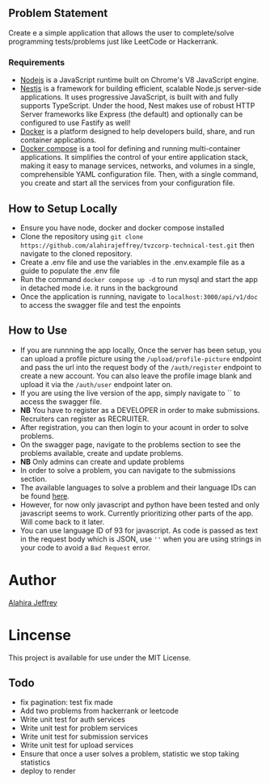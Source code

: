 ## Problem Statement

Create e a simple application that allows the user to complete/solve programming tests/problems just like LeetCode or Hackerrank.

### Requirements

- [Nodejs](https://nodejs.org/en/) is a JavaScript runtime built on Chrome's V8 JavaScript engine.
- [Nestjs](https://nestjs.com/) is a framework for building efficient, scalable Node.js server-side applications. It uses progressive JavaScript, is built with and fully supports TypeScript. Under the hood, Nest makes use of robust HTTP Server frameworks like Express (the default) and optionally can be configured to use Fastify as well!
- [Docker](https://www.docker.com/) is a platform designed to help developers build, share, and run container applications.
- [Docker compose](https://docs.docker.com/compose/) is a tool for defining and running multi-container applications. It simplifies the control of your entire application stack, making it easy to manage services, networks, and volumes in a single, comprehensible YAML configuration file. Then, with a single command, you create and start all the services from your configuration file.

## How to Setup Locally

- Ensure you have node, docker and docker compose installed
- Clone the repository using `git clone https://github.com/alahirajeffrey/tvzcorp-technical-test.git` then navigate to the cloned repository.
- Create a .env file and use the variables in the .env.example file as a guide to populate the .env file
- Run the command `docker compose up -d` to run mysql and start the app in detached mode i.e. it runs in the background
- Once the application is running, navigate to `localhost:3000/api/v1/doc` to access the swagger file and test the enpoints

## How to Use

- If you are runnning the app locally, Once the server has been setup, you can upload a profile picture using the `/upload/profile-picture` endpoint and pass the url into the request body of the `/auth/register` endpoint to create a new account. You can also leave the profile image blank and upload it via the `/auth/user` endpoint later on.
- If you are using the live version of the app, simply navigate to `` to access the swagger file.
- **NB** You have to register as a DEVELOPER in order to make submissions. Recruiters can register as RECRUITER.
- After registration, you can then login to your acount in order to solve problems.
- On the swagger page, navigate to the problems section to see the problems available, create and update problems.
- **NB** Only admins can create and update problems
- In order to solve a problem, you can navigate to the submissions section.
- The available languages to solve a problem and their language IDs can be found [here](https://ce.judge0.com/languages/).
- However, for now only javascript and python have been tested and only javascript seems to work. Currently prioritizing other parts of the app. Will come back to it later.
- You can use language ID of 93 for javascript. As code is passed as text in the request body which is JSON, use `''` when you are using strings in your code to avoid a `Bad Request` error.

# Author

[Alahira Jeffrey](<(https://github.com/alahirajeffrey)>)

# Lincense

This project is available for use under the MIT License.

## Todo

- fix pagination: test fix made
- Add two problems from hackerrank or leetcode
- Write unit test for auth services
- Write unit test for problem services
- Write unit test for submission services
- Write unit test for upload services
- Ensure that once a user solves a problem, statistic we stop taking statistics
- deploy to render
